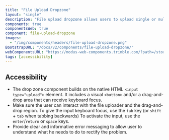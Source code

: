 ```yaml
---
title: "File Upload Dropzone"
layout: "single"
description: "File upload dropzone allows users to upload single or multiple files to the application by dragging and dropping."
components: true
componentsWeb: true
component: file-upload-dropzone
images:
  - "/img/components/headers/file-upload-dropzone.png"
BootstrapURL: "/docs/v2/components/file-upload-dropzone/"
webComponentsURL: "https://modus-web-components.trimble.com/?path=/story/components-file-dropzone--default"
tags: [accessibility]
---
```


## Accessibility

- The drop zone component builds on the native HTML `<input type="upload">` element. It includes a visual `<button>` and/or a drag-and-drop area that can receive keyboard focus.
- Make sure the user can interact with the file uploader and the drag-and-drop region. To give the input keyboard focus, use the `tab` key (or `shift` + `tab` when tabbing backwards)
To activate the input, use the `enter`/`return` or `space` keys.
- Provide clear and informative error messaging to allow user to understand what he needs to do to rectify the problem.
